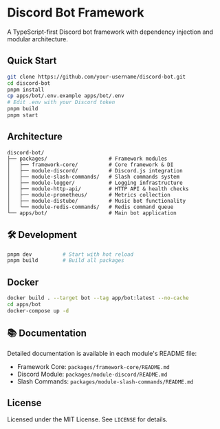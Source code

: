 # Discord Bot Framework
A TypeScript-first Discord bot framework with dependency injection and modular architecture.

## Quick Start
```bash
git clone https://github.com/your-username/discord-bot.git
cd discord-bot
pnpm install
cp apps/bot/.env.example apps/bot/.env
# Edit .env with your Discord token
pnpm build
pnpm start
```

## Architecture
```
discord-bot/
├── packages/                    # Framework modules
│   ├── framework-core/          # Core framework & DI
│   ├── module-discord/          # Discord.js integration
│   ├── module-slash-commands/   # Slash commands system
│   ├── module-logger/           # Logging infrastructure
│   ├── module-http-api/         # HTTP API & health checks
│   ├── module-prometheus/       # Metrics collection
│   ├── module-distube/          # Music bot functionality
│   └── module-redis-commands/   # Redis command queue
└── apps/bot/                    # Main bot application
```

## 🛠️ Development
```bash
pnpm dev          # Start with hot reload
pnpm build        # Build all packages
```

## Docker
```bash
docker build . --target bot --tag app/bot:latest --no-cache
cd apps/bot
docker-compose up -d
```

## 📚 Documentation
Detailed documentation is available in each module's README file:
- Framework Core: `packages/framework-core/README.md`
- Discord Module: `packages/module-discord/README.md`  
- Slash Commands: `packages/module-slash-commands/README.md`

## License
Licensed under the MIT License. See `LICENSE` for details.
